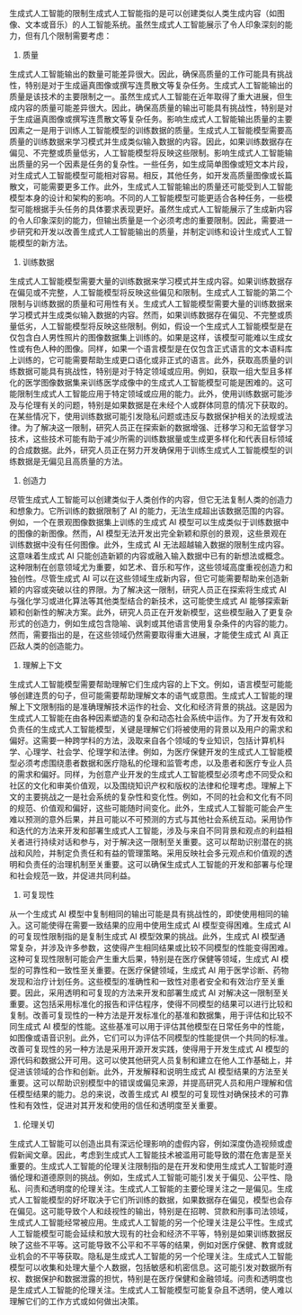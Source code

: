 生成式人工智能的限制生成式人工智能指的是可以创建类似人类生成内容（如图像、文本或音乐）的人工智能系统。虽然生成式人工智能展示了令人印象深刻的能力，但有几个限制需要考虑：

1.  质量

生成式人工智能输出的数量可能差异很大。因此，确保高质量的工作可能具有挑战性，特别是对于生成逼真图像或撰写连贯散文等复杂任务。生成式人工智能输出的质量是该技术的主要限制之一。虽然生成式人工智能在近年取得了重大进展，但生成内容的质量可能差异很大。因此，确保高质量的输出可能具有挑战性，特别是对于生成逼真图像或撰写连贯散文等复杂任务。影响生成式人工智能输出质量的主要因素之一是用于训练人工智能模型的训练数据的质量。生成式人工智能模型需要高质量的训练数据来学习模式并生成类似输入数据的内容。因此，如果训练数据存在偏见、不完整或质量低劣，人工智能模型将反映这些限制。影响生成式人工智能输出质量的另一个因素是任务的复杂性。一些任务，如生成简单图像或短文本片段，对生成式人工智能模型可能相对容易。相反，其他任务，如开发高质量图像或长篇散文，可能需要更多工作。此外，生成式人工智能输出的质量还可能受到人工智能模型本身的设计和架构的影响。不同的人工智能模型可能更适合各种任务，一些模型可能根据手头任务的具体要求表现更好。虽然生成式人工智能展示了生成新内容的令人印象深刻的能力，但输出质量是一个必须考虑的重要限制。因此，需要进一步研究和开发以改善生成式人工智能输出的质量，并制定训练和设计生成式人工智能模型的新方法。

1.  训练数据

生成式人工智能模型需要大量的训练数据来学习模式并生成内容。如果训练数据存在偏见或不完整，人工智能模型将反映这些偏见和限制。生成式人工智能的第二个限制与训练数据的质量和可用性有关。生成式人工智能模型需要大量的训练数据来学习模式并生成类似输入数据的内容。然而，如果训练数据存在偏见、不完整或质量低劣，人工智能模型将反映这些限制。例如，假设一个生成式人工智能模型是在仅包含白人男性照片的图像数据集上训练的。如果是这样，该模型可能难以生成女性或有色人种的图像。同样，如果一个语言模型是在仅包含正式语言的文本语料库上训练的，它可能需要帮助生成更口语化或非正式的语言。此外，获取高质量的训练数据可能具有挑战性，特别是对于特定领域或应用。例如，获取一组大型且多样化的医学图像数据集来训练医学成像中的生成式人工智能模型可能是困难的。这可能限制生成式人工智能应用于特定领域或应用的能力。此外，使用训练数据可能涉及与伦理有关的问题，特别是如果数据是在未经个人或群体同意的情况下获取的。在某些情况下，使用训练数据可能引发隐私问题或违反与数据保护相关的法规或法律。为了解决这一限制，研究人员正在探索新的数据增强、迁移学习和无监督学习技术，这些技术可能有助于减少所需的训练数据量或生成更多样化和代表目标领域的合成数据。此外，研究人员正在努力开发确保用于训练生成式人工智能模型的训练数据是无偏见且高质量的方法。

1.  创造力

尽管生成式人工智能可以创建类似于人类创作的内容，但它无法复制人类的创造力和想象力。它所训练的数据限制了 AI 的能力，无法生成超出该数据范围的内容。例如，一个在景观图像数据集上训练的生成式 AI 模型可以生成类似于训练数据中的图像的新图像。然而，AI 模型无法开发出完全新颖和原创的景观，这些景观在训练数据中没有任何图像。此外，生成式 AI 无法超越输入数据的限制生成内容。这意味着生成式 AI 只能创造新颖的内容或融入输入数据中已有的新想法或概念。这种限制在创意领域尤为重要，如艺术、音乐和写作，这些领域高度重视创造力和独创性。尽管生成式 AI 可以在这些领域生成新内容，但它可能需要帮助来创造新颖的内容或突破以往的界限。为了解决这一限制，研究人员正在探索将生成式 AI 与强化学习或进化算法等其他类型结合的新技术，这可能使生成式 AI 能够探索新颖和创新性的解决方案。此外，研究人员正在开发新模型，这些模型融入了更复杂形式的创造力，例如生成包含隐喻、讽刺或其他语言使用复杂条件的内容的能力。然而，需要指出的是，在这些领域仍然需要取得重大进展，才能使生成式 AI 真正匹敌人类的创造能力。

1.  理解上下文

生成式人工智能模型需要帮助理解它们生成内容的上下文。例如，语言模型可能能够创建连贯的句子，但可能需要帮助理解文本的语气或意图。生成式人工智能的理解上下文限制指的是准确理解技术运作的社会、文化和经济背景的挑战。这是因为生成式人工智能在由各种因素塑造的复杂和动态社会系统中运作。为了开发有效和负责任的生成式人工智能模型，关键是理解它们将被使用的背景以及用户的需求和偏好。这需要一种跨学科的方法，汲取来自各个领域的专业知识，包括计算机科学、心理学、社会学、伦理学和法律。例如，为医疗保健开发的生成式人工智能模型必须考虑围绕患者数据和医疗隐私的伦理和监管考虑，以及患者和医疗专业人员的需求和偏好。同样，为创意产业开发的生成式人工智能模型必须考虑不同受众和社区的文化和审美价值观，以及围绕知识产权和版权的法律和伦理考虑。理解上下文的主要挑战之一是社会系统的复杂性和变化性。例如，不同的社会和文化有不同的规范、价值观和偏好，这些可能随时间变化。此外，生成式人工智能可能会产生难以预测的意外后果，并且可能以不可预测的方式与其他社会系统互动。采用协作和迭代的方法来开发和部署生成式人工智能，涉及与来自不同背景和观点的利益相关者进行持续对话和参与，对于解决这一限制至关重要。这可以帮助识别潜在的挑战和风险，并制定负责任和有益的管理策略。采用反映社会多元观点和价值观的透明和负责任的治理机制至关重要。这可以确保生成式人工智能的开发和部署与伦理和社会规范一致，并促进共同利益。

1.  可复现性

从一个生成式 AI 模型中复制相同的输出可能是具有挑战性的，即使使用相同的输入。这可能使得在需要一致结果的应用中使用生成式 AI 模型变得困难。生成式 AI 的可复现性限制指的是复制生成式 AI 模型效果的挑战。此外，生成式 AI 模型通常复杂，并涉及许多参数，这使得产生相同结果或比较不同模型的性能变得困难。这种可复现性限制可能会产生重大后果，特别是在医疗保健等领域，生成式 AI 模型的可靠性和一致性至关重要。在医疗保健领域，生成式 AI 用于医学诊断、药物发现和治疗计划任务。这些模型的准确性和一致性对患者安全和有效治疗至关重要。因此，采用透明和可复现的方法来开发和部署生成式 AI 对解决这一限制至关重要。这包括采用标准化的报告和评估程序，使得不同模型的结果可以进行比较和复制。改善可复现性的一种方法是开发标准化的基准和数据集，用于评估和比较不同生成式 AI 模型的性能。这些基准可以用于评估其他模型在日常任务中的性能，如图像或语音识别。此外，它们可以为评估不同模型的性能提供一个共同的标准。改善可复现性的另一种方法是采用开源开发实践，使得用于开发生成式 AI 模型的源代码和数据公开可用。这可以使其他研究人员复制和建立在他人工作基础上，并促进该领域的合作和创新。此外，开发解释和说明生成式 AI 模型结果的方法至关重要。这可以帮助识别模型中的错误或偏见来源，并提高研究人员和用户理解和信任模型结果的能力。总的来说，改善生成式 AI 模型的可复现性对确保技术的可靠性和有效性，促进对其开发和使用的信任和透明度至关重要。

1.  伦理关切

生成式人工智能可以创造出具有深远伦理影响的虚假内容，例如深度伪造视频或虚假新闻文章。因此，考虑到生成式人工智能技术被滥用可能导致的潜在危害是至关重要的。生成式人工智能的伦理关注限制指的是在开发和使用生成式人工智能时遵循伦理和道德原则的挑战。例如，生成式人工智能可能引发关于偏见、公平性、隐私、问责和透明度的伦理关注。生成式人工智能的主要伦理关注之一是偏见。生成式人工智能模型的好坏取决于它们所训练的数据，如果数据存在偏见，模型也会存在偏见。这可能导致个人和歧视性的输出，特别是在招聘、贷款和刑事司法领域，生成式人工智能经常被应用。生成式人工智能的另一个伦理关注是公平性。生成式人工智能模型可能会延续和放大现有的社会和经济不平等，特别是如果训练数据反映了这些不平等。这可能导致不公平和不平等的结果，例如对医疗保健、教育或就业机会的不平等获取。隐私是生成式人工智能的另一个伦理关注。生成式人工智能模型可以收集和处理大量个人数据，包括敏感和机密信息。这可能引发对数据所有权、数据保护和数据泄露的担忧，特别是在医疗保健和金融领域。问责和透明度也是生成式人工智能的伦理关注。生成式人工智能模型可能复杂且不透明，使人难以理解它们的工作方式或如何做出决策。
